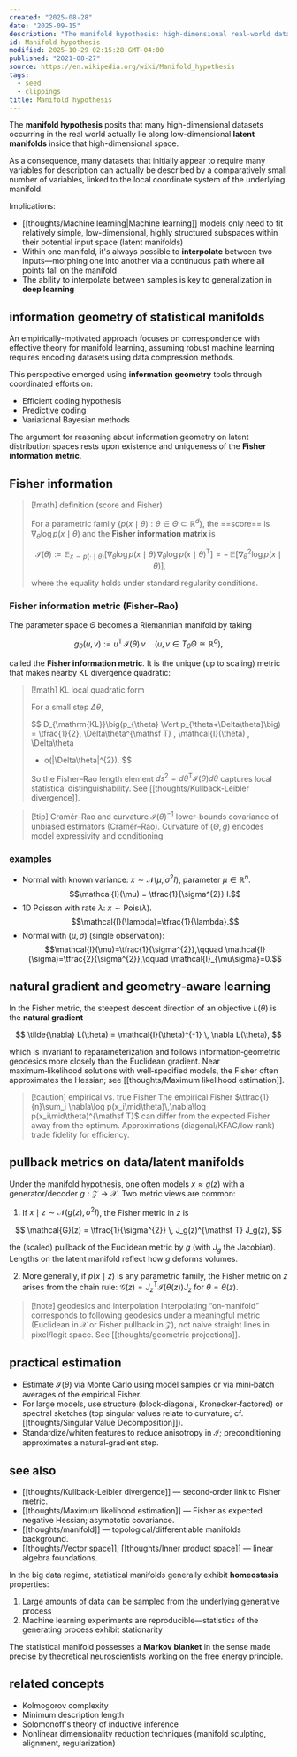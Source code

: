 ```yaml
---
created: "2025-08-28"
date: "2025-09-15"
description: "The manifold hypothesis: high-dimensional real-world data lies on low-dimensional latent manifolds, enabling effective ML through interpolation."
id: Manifold hypothesis
modified: 2025-10-29 02:15:28 GMT-04:00
published: "2021-08-27"
source: https://en.wikipedia.org/wiki/Manifold_hypothesis
tags:
  - seed
  - clippings
title: Manifold hypothesis
---
```


The **manifold hypothesis** posits that many high-dimensional datasets occurring in the real world actually lie along low-dimensional **latent manifolds** inside that high-dimensional space.

As a consequence, many datasets that initially appear to require many variables for description can actually be described by a comparatively small number of variables, linked to the local coordinate system of the underlying manifold.

Implications:

- [[thoughts/Machine learning|Machine learning]] models only need to fit relatively simple, low-dimensional, highly structured subspaces within their potential input space (latent manifolds)
- Within one manifold, it's always possible to **interpolate** between two inputs—morphing one into another via a continuous path where all points fall on the manifold
- The ability to interpolate between samples is key to generalization in **deep learning**

## information geometry of statistical manifolds

An empirically-motivated approach focuses on correspondence with effective theory for manifold learning, assuming robust machine learning requires encoding datasets using data compression methods.

This perspective emerged using **information geometry** tools through coordinated efforts on:

- Efficient coding hypothesis
- Predictive coding
- Variational Bayesian methods

The argument for reasoning about information geometry on latent distribution spaces rests upon existence and uniqueness of the **Fisher information metric**.

## Fisher information

> [!math] definition (score and Fisher)
>
> For a parametric family $\{p(x\mid\theta):\theta\in\Theta\subset\mathbb{R}^d\}$, the ==score== is $\nabla_\theta \log p(x\mid\theta)$ and the **Fisher information matrix** is
>
> $$
> \mathcal{I}(\theta)
> := \mathbb{E}_{x\sim p(\cdot\mid\theta)}\big[\nabla_\theta \log p(x\mid\theta)\,\nabla_\theta \log p(x\mid\theta)^{\mathsf T}\big]
> = -\,\mathbb{E}[\nabla_\theta^2 \log p(x\mid\theta)],
> $$
>
> where the equality holds under standard regularity conditions.

### Fisher information metric (Fisher–Rao)

The parameter space $\Theta$ becomes a Riemannian manifold by taking

$$
g_\theta(u,v) := u^{\mathsf T} \, \mathcal{I}(\theta) \, v \quad (u,v\in T_\theta\Theta\cong\mathbb{R}^d),
$$

called the **Fisher information metric**. It is the unique (up to scaling) metric that makes nearby KL divergence quadratic:

> [!math] KL local quadratic form
>
> For a small step $\Delta\theta$,
>
> $$
> D_{\mathrm{KL}}\big(p_{\theta} \Vert p_{\theta+\Delta\theta}\big)
> = \tfrac{1}{2}\, \Delta\theta^{\mathsf T} \, \mathcal{I}(\theta) \, \Delta\theta
> + o(\|\Delta\theta\|^{2}).
> $$
>
> So the Fisher–Rao length element $ds^{2}=d\theta^{\mathsf T}\mathcal{I}(\theta) d\theta$ captures local statistical distinguishability. See [[thoughts/Kullback-Leibler divergence]].

> [!tip] Cramér–Rao and curvature
> $\mathcal{I}(\theta)^{-1}$ lower-bounds covariance of unbiased estimators (Cramér–Rao). Curvature of $(\Theta,g)$ encodes model expressivity and conditioning.

### examples

- Normal with known variance: $x\sim\mathcal{N}(\mu,\sigma^2 I)$, parameter $\mu\in\mathbb{R}^n$.
  $$\mathcal{I}(\mu) = \tfrac{1}{\sigma^{2}} I.$$
- 1D Poisson with rate $\lambda$: $x\sim\mathrm{Pois}(\lambda)$.
  $$\mathcal{I}(\lambda)=\tfrac{1}{\lambda}.$$
- Normal with $(\mu,\sigma)$ (single observation):
  $$\mathcal{I}(\mu)=\tfrac{1}{\sigma^{2}},\qquad \mathcal{I}(\sigma)=\tfrac{2}{\sigma^{2}},\qquad \mathcal{I}_{\mu\sigma}=0.$$

## natural gradient and geometry‑aware learning

In the Fisher metric, the steepest descent direction of an objective $L(\theta)$ is the **natural gradient**

$$
\tilde{\nabla} L(\theta) = \mathcal{I}(\theta)^{-1} \, \nabla L(\theta),
$$

which is invariant to reparameterization and follows information‑geometric geodesics more closely than the Euclidean gradient. Near maximum‑likelihood solutions with well‑specified models, the Fisher often approximates the Hessian; see [[thoughts/Maximum likelihood estimation]].

> [!caution] empirical vs. true Fisher
> The empirical Fisher $\tfrac{1}{n}\sum_i \nabla\log p(x_i\mid\theta)\,\nabla\log p(x_i\mid\theta)^{\mathsf T}$ can differ from the expected Fisher away from the optimum. Approximations (diagonal/KFAC/low‑rank) trade fidelity for efficiency.

## pullback metrics on data/latent manifolds

Under the manifold hypothesis, one often models $x\approx g(z)$ with a generator/decoder $g: \mathcal{Z}\to\mathcal{X}$. Two metric views are common:

1. If $x\mid z \sim \mathcal{N}\big(g(z),\sigma^{2} I\big)$, the Fisher metric in $z$ is

$$
\mathcal{G}(z) = \tfrac{1}{\sigma^{2}} \, J_g(z)^{\mathsf T} J_g(z),
$$

the (scaled) pullback of the Euclidean metric by $g$ (with $J_g$ the Jacobian). Lengths on the latent manifold reflect how $g$ deforms volumes.

2. More generally, if $p(x\mid z)$ is any parametric family, the Fisher metric on $z$ arises from the chain rule: $\mathcal{G}(z) = J_z^{\mathsf T} \mathcal{I}(\theta(z)) J_z$ for $\theta=\theta(z)$.

> [!note] geodesics and interpolation
> Interpolating “on‑manifold” corresponds to following geodesics under a meaningful metric (Euclidean in $\mathcal{X}$ or Fisher pullback in $\mathcal{Z}$), not naive straight lines in pixel/logit space. See [[thoughts/geometric projections]].

## practical estimation

- Estimate $\mathcal{I}(\theta)$ via Monte Carlo using model samples or via mini‑batch averages of the empirical Fisher.
- For large models, use structure (block‑diagonal, Kronecker‑factored) or spectral sketches (top singular values relate to curvature; cf. [[thoughts/Singular Value Decomposition]]).
- Standardize/whiten features to reduce anisotropy in $\mathcal{I}$; preconditioning approximates a natural‑gradient step.

## see also

- [[thoughts/Kullback-Leibler divergence]] — second‑order link to Fisher metric.
- [[thoughts/Maximum likelihood estimation]] — Fisher as expected negative Hessian; asymptotic covariance.
- [[thoughts/manifold]] — topological/differentiable manifolds background.
- [[thoughts/Vector space]], [[thoughts/Inner product space]] — linear algebra foundations.

In the big data regime, statistical manifolds generally exhibit **homeostasis** properties:

1. Large amounts of data can be sampled from the underlying generative process
2. Machine learning experiments are reproducible—statistics of the generating process exhibit stationarity

The statistical manifold possesses a **Markov blanket** in the sense made precise by theoretical neuroscientists working on the free energy principle.

## related concepts

- Kolmogorov complexity
- Minimum description length
- Solomonoff's theory of inductive inference
- Nonlinear dimensionality reduction techniques (manifold sculpting, alignment, regularization)
